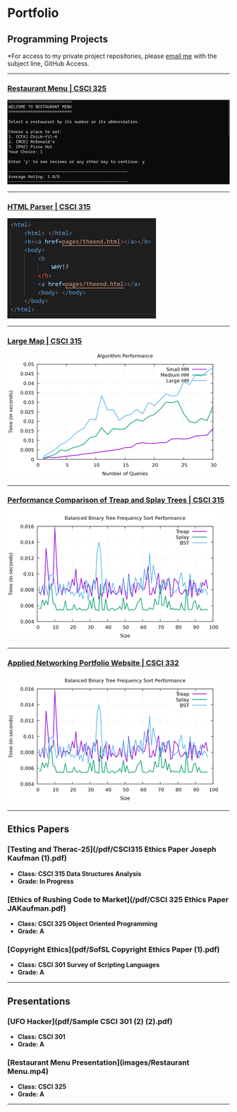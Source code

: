 Portfolio
=========

Programming Projects
--------------------

*For access to my private project repositories, please [email me](mailto:josephandrewkaufman@gmail.com?subject=GitHub%20Access) with the subject line, GitHub Access.

---
### [Restaurant Menu | CSCI 325](project1)

![Order Screen](images/Start.png)

---
### [HTML Parser | CSCI 315](Project2)

![HTML Page](images/HTML.png)

---
### [Large Map | CSCI 315](Project3)

![Performance of Map](images/PerfHowMany.png)

---
### [Performance Comparison of Treap and Splay Trees | CSCI 315](Project4)

![Splay Frequency Performance](images/FreqSort.png)

---
### [Applied Networking Portfolio Website | CSCI 332](Project5)

![Splay Frequency Performance](images/FreqSort.png)

---

Ethics Papers
-------------

### [Testing and Therac-25](/pdf/CSCI315 Ethics Paper Joseph Kaufman (1).pdf)

-   **Class: CSCI 315 Data Structures Analysis**  
-   **Grade: In Progress**

### [Ethics of Rushing Code to Market](/pdf/CSCI 325 Ethics Paper JAKaufman.pdf)

-   **Class: CSCI 325 Object Oriented Programming** 
-   **Grade: A**

### [Copyright Ethics](pdf/SofSL Copyright Ethics Paper (1).pdf)

-   **Class: CSCI 301 Survey of Scripting Languages** 
-   **Grade: A**

---

Presentations
-------------

### [UFO Hacker](pdf/Sample CSCI 301 (2) (2).pdf)

- **Class: CSCI 301** 
- **Grade: A**


### [Restaurant Menu Presentation](images/Restaurant Menu.mp4)

- **Class: CSCI 325** 
- **Grade: A**

---


